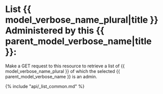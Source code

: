 # List {{ model_verbose_name_plural|title }} Administered by this {{ parent_model_verbose_name|title }}:

Make a GET request to this resource to retrieve a list of
{{ model_verbose_name_plural }} of which the selected
{{ parent_model_verbose_name }} is an admin.

{% include "api/_list_common.md" %}

